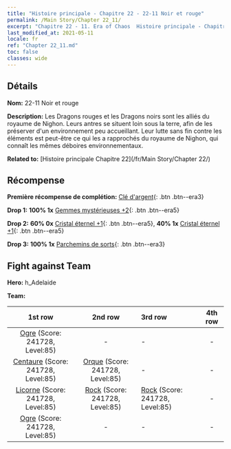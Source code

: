 ```yaml
---
title: "Histoire principale - Chapitre 22 - 22-11 Noir et rouge"
permalink: /Main Story/Chapter 22_11/
excerpt: "Chapitre 22 - 11. Era of Chaos  Histoire principale - Chapitre 22_11. 22-11 Noir et rouge"
last_modified_at: 2021-05-11
locale: fr
ref: "Chapter 22_11.md"
toc: false
classes: wide
---
```


## Détails

 **Nom:** 22-11 Noir et rouge

 **Description:** Les Dragons rouges et les Dragons noirs sont les alliés du royaume de Nighon. Leurs antres se situent loin sous la terre, afin de les préserver d'un environnement peu accueillant. Leur lutte sans fin contre les éléments est peut-être ce qui les a rapprochés du royaume de Nighon, qui connaît les mêmes déboires environnementaux.

 **Related to:** [Histoire principale Chapitre 22](/fr/Main Story/Chapter 22/)

## Récompense

 **Première récompense de complétion:** [Clé d'argent](/ItemsFR/con_693/){: .btn .btn--era3}

 **Drop 1:** **100% 1x** [Gemmes mystérieuses +2](/ItemsFR/mat_79/){: .btn .btn--era5}

 **Drop 2:** **60% 0x** [Cristal éternel +1](/ItemsFR/mat_73/){: .btn .btn--era5}, **40% 1x** [Cristal éternel +1](/ItemsFR/mat_73/){: .btn .btn--era5}

 **Drop 3:** **100% 1x** [Parchemins de sorts](/ItemsFR/con_694/){: .btn .btn--era3}


## Fight against Team
 **Hero:** h_Adelaide

 **Team:**


  | 1st row | 2nd row | 3rd row | 4th row |
  |:----:|:----:|:----|:----:|
  | [Ogre](/fr/units/Ogre/) (Score: 241728, Level:85)  | - | - | - |
  | [Centaure](/fr/units/Centaur/) (Score: 241728, Level:85)  | [Orque](/fr/units/Orc/) (Score: 241728, Level:85)  | - | - |
  | [Licorne](/fr/units/Unicorn/) (Score: 241728, Level:85)  | [Rock](/fr/units/Roc/) (Score: 241728, Level:85)  | [Rock](/fr/units/Roc/) (Score: 241728, Level:85)  | - |
  | [Ogre](/fr/units/Ogre/) (Score: 241728, Level:85)  | - | - | - |


